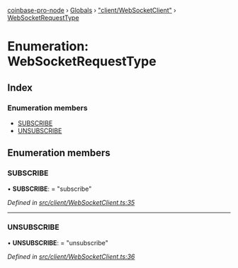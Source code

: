 [coinbase-pro-node](../README.md) › [Globals](../globals.md) › ["client/WebSocketClient"](../modules/_client_websocketclient_.md) › [WebSocketRequestType](_client_websocketclient_.websocketrequesttype.md)

# Enumeration: WebSocketRequestType

## Index

### Enumeration members

- [SUBSCRIBE](_client_websocketclient_.websocketrequesttype.md#subscribe)
- [UNSUBSCRIBE](_client_websocketclient_.websocketrequesttype.md#unsubscribe)

## Enumeration members

### SUBSCRIBE

• **SUBSCRIBE**: = "subscribe"

_Defined in [src/client/WebSocketClient.ts:35](https://github.com/bennyn/coinbase-pro-node/blob/1a12582/src/client/WebSocketClient.ts#L35)_

---

### UNSUBSCRIBE

• **UNSUBSCRIBE**: = "unsubscribe"

_Defined in [src/client/WebSocketClient.ts:36](https://github.com/bennyn/coinbase-pro-node/blob/1a12582/src/client/WebSocketClient.ts#L36)_
